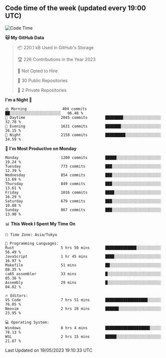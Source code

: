 ## Code time of the week (updated every 19:00 UTC)

<!--START_SECTION:waka-->
![Code Time](http://img.shields.io/badge/Code%20Time-1%2C853%20hrs%2057%20mins-blue)

**🐱 My GitHub Data** 

> 📦 220.1 kB Used in GitHub's Storage 
 > 
> 🏆 226 Contributions in the Year 2023
 > 
> 🚫 Not Opted to Hire
 > 
> 📜 30 Public Repositories 
 > 
> 🔑 2 Private Repositories 
 > 
**I'm a Night 🦉** 

```text
🌞 Morning                404 commits         ██░░░░░░░░░░░░░░░░░░░░░░░   06.48 % 
🌆 Daytime                2045 commits        ████████░░░░░░░░░░░░░░░░░   32.78 % 
🌃 Evening                1631 commits        ███████░░░░░░░░░░░░░░░░░░   26.15 % 
🌙 Night                  2158 commits        █████████░░░░░░░░░░░░░░░░   34.59 % 
```
📅 **I'm Most Productive on Monday** 

```text
Monday                   1200 commits        █████░░░░░░░░░░░░░░░░░░░░   19.24 % 
Tuesday                  773 commits         ███░░░░░░░░░░░░░░░░░░░░░░   12.39 % 
Wednesday                854 commits         ███░░░░░░░░░░░░░░░░░░░░░░   13.69 % 
Thursday                 849 commits         ███░░░░░░░░░░░░░░░░░░░░░░   13.61 % 
Friday                   1016 commits        ████░░░░░░░░░░░░░░░░░░░░░   16.29 % 
Saturday                 679 commits         ███░░░░░░░░░░░░░░░░░░░░░░   10.88 % 
Sunday                   867 commits         ███░░░░░░░░░░░░░░░░░░░░░░   13.90 % 
```


📊 **This Week I Spent My Time On** 

```text
🕑︎ Time Zone: Asia/Tokyo

💬 Programming Languages: 
Rust                     5 hrs 50 mins       ██████████████░░░░░░░░░░░   56.49 % 
JavaScript               1 hr 45 mins        ████░░░░░░░░░░░░░░░░░░░░░   16.97 % 
Makefile                 51 mins             ██░░░░░░░░░░░░░░░░░░░░░░░   08.35 % 
ca65 assembler           33 mins             █░░░░░░░░░░░░░░░░░░░░░░░░   05.36 % 
Assembly                 29 mins             █░░░░░░░░░░░░░░░░░░░░░░░░   04.82 % 

🔥 Editors: 
VS Code                  7 hrs 51 mins       ███████████████████░░░░░░   76.05 % 
Neovim                   2 hrs 28 mins       ██████░░░░░░░░░░░░░░░░░░░   23.95 % 

💻 Operating System: 
Windows                  8 hrs 4 mins        ████████████████████░░░░░   78.13 % 
WSL                      2 hrs 15 mins       █████░░░░░░░░░░░░░░░░░░░░   21.87 % 
```


 Last Updated on 19/05/2023 19:10:33 UTC
<!--END_SECTION:waka-->